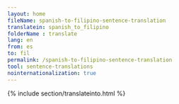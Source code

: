 ```yaml
---
layout: home
fileName: spanish-to-filipino-sentence-translation
translatein: spanish_to_filipino
folderName : translate
lang: en
from: es
to: fil
permalink: /spanish-to-filipino-sentence-translation
tool: sentence-translations
nointernationalization: true
---
```

{% include section/translateinto.html %}
